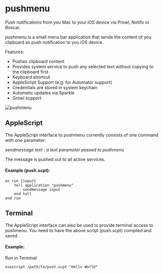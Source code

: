 pushmenu
=============

Push notifications from you Mac to your iOS device via Prowl, Notifo or Boxcar. 

pushmenu is a small menu bar application that sends the content of you clipboard as 
push notification to you iOS device. 

Features:

* Pushes clipboard content 
* Provides system service to push any selected text without copying to the clipboard first
* Keyboard shortcut
* AppleScript Support (e.g. for Automator support)
* Credentials are stored in system keychain
* Automatic updates via Sparkle
* Growl support


![pushmenu](https://github.com/kalcher/pushmenu/raw/master/pushmenu/screenshot.png)

AppleScript
------------
The AppleScript interface to pushmenu currently consists of one command with one parameter:

*sendmessage text : a text parameter passed to pushmenu*

The message is pushed out to all active services.

#### Example (push.scpt):

    on run {input}
	    tell application "pushmenu"
		    sendmessage input
	    end tell
    end run


Terminal
-----------
The AppleScript interface can also be used to provide terminal access to pushmenu. You need to have the above script (push.scpt) compiled and saved.

#### Example:
Run in Terminal:

    osascript /path/to/push.scpt "Hello World"